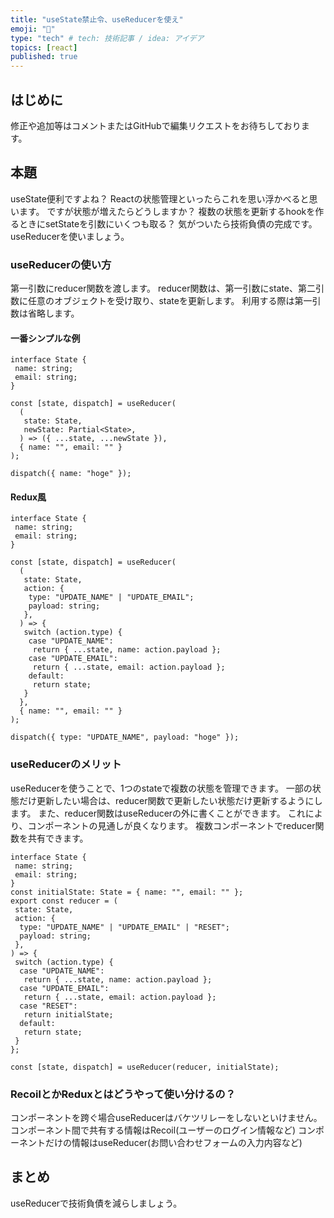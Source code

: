 ```yaml
---
title: "useState禁止令、useReducerを使え"
emoji: "👻"
type: "tech" # tech: 技術記事 / idea: アイデア
topics: [react]
published: true
---
```


## はじめに

修正や追加等はコメントまたはGitHubで編集リクエストをお待ちしております。

## 本題

useState便利ですよね？
Reactの状態管理といったらこれを思い浮かべると思います。
ですが状態が増えたらどうしますか？
複数の状態を更新するhookを作るときにsetStateを引数にいくつも取る？
気がついたら技術負債の完成です。
useReducerを使いましょう。

### useReducerの使い方

第一引数にreducer関数を渡します。
reducer関数は、第一引数にstate、第二引数に任意のオブジェクトを受け取り、stateを更新します。
利用する際は第一引数は省略します。

#### 一番シンプルな例

```tsx
interface State {
 name: string;
 email: string;
}

const [state, dispatch] = useReducer(
  (
   state: State,
   newState: Partial<State>,
  ) => ({ ...state, ...newState }),
  { name: "", email: "" }
);

dispatch({ name: "hoge" });
```

#### Redux風

```tsx
interface State {
 name: string;
 email: string;
}

const [state, dispatch] = useReducer(
  (
   state: State,
   action: {
    type: "UPDATE_NAME" | "UPDATE_EMAIL";
    payload: string;
   },
  ) => {
   switch (action.type) {
    case "UPDATE_NAME":
     return { ...state, name: action.payload };
    case "UPDATE_EMAIL":
     return { ...state, email: action.payload };
    default:
     return state;
   }
  },
  { name: "", email: "" }
);

dispatch({ type: "UPDATE_NAME", payload: "hoge" });
```

### useReducerのメリット

useReducerを使うことで、1つのstateで複数の状態を管理できます。
一部の状態だけ更新したい場合は、reducer関数で更新したい状態だけ更新するようにします。
また、reducer関数はuseReducerの外に書くことができます。
これにより、コンポーネントの見通しが良くなります。
複数コンポーネントでreducer関数を共有できます。

```tsx
interface State {
 name: string;
 email: string;
}
const initialState: State = { name: "", email: "" };
export const reducer = (
 state: State,
 action: {
  type: "UPDATE_NAME" | "UPDATE_EMAIL" | "RESET";
  payload: string;
 },
) => {
 switch (action.type) {
  case "UPDATE_NAME":
   return { ...state, name: action.payload };
  case "UPDATE_EMAIL":
   return { ...state, email: action.payload };
  case "RESET":
   return initialState;
  default:
   return state;
 }
};

const [state, dispatch] = useReducer(reducer, initialState);
```

### RecoilとかReduxとはどうやって使い分けるの？

コンポーネントを跨ぐ場合useReducerはバケツリレーをしないといけません。
コンポーネント間で共有する情報はRecoil(ユーザーのログイン情報など)
コンポーネントだけの情報はuseReducer(お問い合わせフォームの入力内容など)

## まとめ

useReducerで技術負債を減らしましょう。
